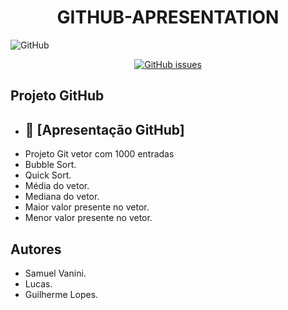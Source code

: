 # <h1 align="center"> GITHUB-APRESENTATION </h1>

   ![GitHub](https://user-images.githubusercontent.com/112004721/187289293-6cae56e6-3a4d-4b2a-94c6-79bbc6241e72.jpg)
   <p align="center">
<a href="https://github.com/Sam0929/GITHUB-APRESENTATION/issues"><img alt="GitHub issues" src="https://img.shields.io/github/issues/Sam0929/GITHUB-APRESENTATION"></a>
  </p>
  
  ## Projeto GitHub

* ## 📁 [Apresentação GitHub]
* Projeto Git vetor com 1000 entradas
* Bubble Sort.
* Quick Sort.
* Média do vetor.
* Mediana do vetor.
* Maior valor presente no vetor.
* Menor valor presente no vetor.


## Autores
* Samuel Vanini.
* Lucas.
* Guilherme Lopes.


